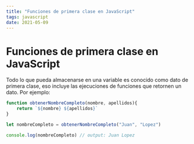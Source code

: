 ```yaml
---
title: "Funciones de primera clase en JavaScript"
tags: javascript
date: 2021-05-09
---
```


# Funciones de primera clase en JavaScript

Todo lo que pueda almacenarse en una variable es conocido como dato de primera clase, eso incluye las ejecuciones de funciones que retornen un dato. Por ejemplo:

````js
function obtenerNombreCompleto(nombre, apellidos){
	return `${nombre} ${apellidos}`
}

let nombreCompleto = obtenerNombreCompleto("Juan", "Lopez")

console.log(nombreCompleto) // output: Juan Lopez
````